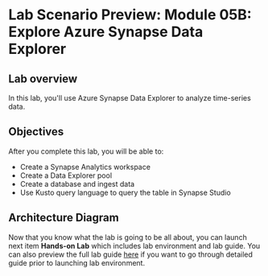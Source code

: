 # Lab Scenario Preview: Module 05B: Explore Azure Synapse Data Explorer

## Lab overview

In this lab, you'll use Azure Synapse Data Explorer to analyze time-series data.

## Objectives

After you complete this lab, you will be able to:

- Create a Synapse Analytics workspace
- Create a Data Explorer pool
- Create a database and ingest data
- Use Kusto query language to query the table in Synapse Studio
    
## Architecture Diagram



Now that you know what the lab is going to be all about, you can launch next item **Hands-on Lab** which includes lab environment and lab guide. You can also preview the full lab guide [here](https://experience.cloudlabs.ai/#/labguidepreview/94f0dc0a-07ce-42c0-9858-9b57769aa70f) if you want to go through detailed guide prior to launching lab environment.


